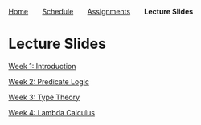 [Home](https://mjs227.github.io/courses/semantic-theory-25/)&emsp;&emsp;[Schedule](https://mjs227.github.io/courses/semantic-theory-25/schedule/)&emsp;&emsp;[Assignments](https://mjs227.github.io/courses/semantic-theory-25/assignments/)&emsp;&emsp;**Lecture Slides**

# Lecture Slides

[Week 1: Introduction](https://mjs227.github.io/courses/semantic-theory-25/lecture-slides/01_intro.pdf)

[Week 2: Predicate Logic](https://mjs227.github.io/courses/semantic-theory-25/lecture-slides/02_predicate_logic.pdf)

[Week 3: Type Theory](https://mjs227.github.io/courses/semantic-theory-25/lecture-slides/03_type_theory.pdf)

[Week 4: Lambda Calculus](https://mjs227.github.io/courses/semantic-theory-25/lecture-slides/04_lambda_calculus.pdf)
